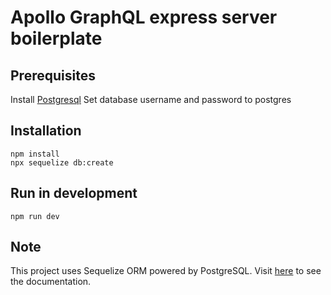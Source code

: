 # Apollo GraphQL express server boilerplate 

## Prerequisites
Install [Postgresql](https://docs.boundlessgeo.com/suite/1.1.1/index.html)
Set database username and password to postgres

## Installation

```
npm install
npx sequelize db:create
```

## Run in development
```
npm run dev
```

## Note
This project uses Sequelize ORM powered by PostgreSQL. 
Visit [here](https://sequelize.org/master) to see the documentation.